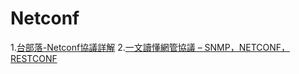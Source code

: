 # Netconf

1.[台部落-Netconf協議詳解](https://www.twblogs.net/a/5b899a0f2b71775d1ce2b15d)
2.[一文讀懂網管協議 – SNMP，NETCONF，RESTCONF](https://codingnote.cc/zh-tw/p/329134/)
